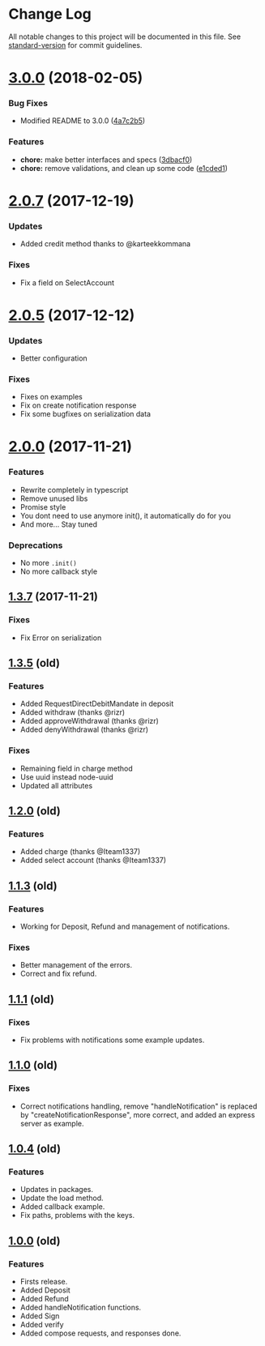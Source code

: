 # Change Log

All notable changes to this project will be documented in this file. See [standard-version](https://github.com/conventional-changelog/standard-version) for commit guidelines.

<a name="3.0.0"></a>
# [3.0.0](https://github.com/danibram/trustly-client/compare/v2.1.0...v3.0.0) (2018-02-05)


### Bug Fixes

* Modified README to 3.0.0 ([4a7c2b5](https://github.com/danibram/trustly-client/commit/4a7c2b5))


### Features

* **chore:** make better interfaces and specs ([3dbacf0](https://github.com/danibram/trustly-client/commit/3dbacf0))
* **chore:** remove validations, and clean up some code ([e1cded1](https://github.com/danibram/trustly-client/commit/e1cded1))



<a name="2.0.7"></a>

# [2.0.7](https://github.com/danibram/trustly-client/compare/v2.0.5...v2.0.7) (2017-12-19)

### Updates

* Added credit method thanks to @karteekkommana

### Fixes

* Fix a field on SelectAccount

<a name="2.0.5"></a>

# [2.0.5](https://github.com/danibram/trustly-client/compare/v2.0.0...v2.0.5) (2017-12-12)

### Updates

* Better configuration

### Fixes

* Fixes on examples
* Fix on create notification response
* Fix some bugfixes on serialization data

<a name="2.0.0"></a>

# [2.0.0](https://github.com/danibram/trustly-client/compare/v1.3.7...v2.0.0) (2017-11-21)

### Features

* Rewrite completely in typescript
* Remove unused libs
* Promise style
* You dont need to use anymore init(), it automatically do for you
* And more... Stay tuned

### Deprecations

* No more `.init()`
* No more callback style

<a name="1.3.7"></a>

## [1.3.7](https://github.com/danibram/trustly-client/compare/v1.3.6...v1.3.7) (2017-11-21)

### Fixes

* Fix Error on serialization

<a name="1.3.5"></a>

## [1.3.5](https://github.com/danibram/trustly-client/compare/v1.2.0...v1.3.5) (old)

### Features

* Added RequestDirectDebitMandate in deposit
* Added withdraw (thanks @rizr)
* Added approveWithdrawal (thanks @rizr)
* Added denyWithdrawal (thanks @rizr)

### Fixes

* Remaining field in charge method
* Use uuid instead node-uuid
* Updated all attributes

<a name="1.2.0"></a>

## [1.2.0](https://github.com/danibram/trustly-client/compare/v1.1.3...v1.2.0) (old)

### Features

* Added charge (thanks @Iteam1337)
* Added select account (thanks @Iteam1337)

<a name="1.1.3"></a>

## [1.1.3](https://github.com/danibram/trustly-client/compare/v1.1.1...v1.1.3) (old)

### Features

* Working for Deposit, Refund and management of notifications.

### Fixes

* Better management of the errors.
* Correct and fix refund.

<a name="1.1.1"></a>

## [1.1.1](https://github.com/danibram/trustly-client/compare/v1.1.0...v1.1.1) (old)

### Fixes

* Fix problems with notifications some example updates.

<a name="1.1.0"></a>

## [1.1.0](https://github.com/danibram/trustly-client/compare/v1.0.4...v1.1.0) (old)

### Fixes

* Correct notifications handling, remove "handleNotification" is replaced by "createNotificationResponse", more correct, and added an express server as example.

<a name="1.0.4"></a>

## [1.0.4](https://github.com/danibram/trustly-client/compare/v1.0.4...v1.0.4) (old)

### Features

* Updates in packages.
* Update the load method.
* Added callback example.
* Fix paths, problems with the keys.

<a name="1.0.0"></a>

## [1.0.0]() (old)

### Features

* Firsts release.
* Added Deposit
* Added Refund
* Added handleNotification functions.
* Added Sign
* Added verify
* Added compose requests, and responses done.
